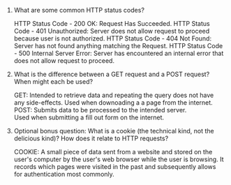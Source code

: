 1. What are some common HTTP status codes?

	HTTP Status Code - 200 OK: Request Has Succeeded.
	HTTP Status Code - 401 Unauthorized: Server does not allow request to proceed because user is not authorized.
	HTTP Status Code - 404 Not Found: Server has not found anything matching the Request.
	HTTP Status Code - 500 Internal Server Error: Server has encountered an internal error that does not allow request to proceed. 

2. What is the difference between a GET request and a POST request? When might each be used?

	GET: Intended to retrieve  data and repeating the query does not have any side-effects.
		Used when downoading a a page from the internet. 
	POST: Submits data to be processed to the intended server.	
		Used when submitting a fill out form on the internet. 


3. Optional bonus question: What is a cookie (the technical kind, not the delicious kind)? How does it relate to HTTP requests?

	COOKIE: A small piece of data sent from a website and stored on the user's computer by the user's web browser while the user is browsing. It records which pages were visited in the past and subsequently allows for authentication most commonly. 